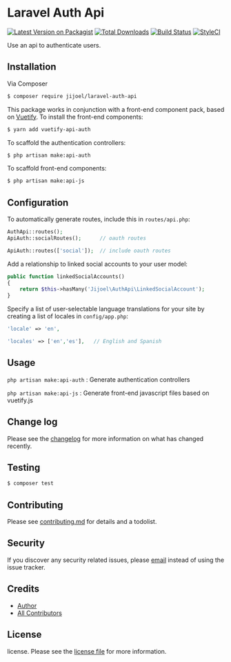 Laravel Auth Api
=====================

[![Latest Version on Packagist][ico-version]][link-packagist]
[![Total Downloads][ico-downloads]][link-downloads]
[![Build Status][ico-travis]][link-travis]
[![StyleCI][ico-styleci]][link-styleci]

Use an api to authenticate users.


## Installation

Via Composer

``` bash
$ composer require jijoel/laravel-auth-api
```

This package works in conjunction with a front-end component pack, based on [Vuetify](https://vuetify.com). To install the front-end components:

``` bash
$ yarn add vuetify-api-auth
```

To scaffold the authentication controllers:

``` bash
$ php artisan make:api-auth
```

To scaffold front-end components:

``` bash
$ php artisan make:api-js
```

## Configuration

To automatically generate routes, include this in `routes/api.php`:

``` php
AuthApi::routes();
ApiAuth::socialRoutes();      // oauth routes

ApiAuth::routes(['social']);  // include oauth routes
```

Add a relationship to linked social accounts to your user model:

``` php
public function linkedSocialAccounts()
{
    return $this->hasMany('Jijoel\AuthApi\LinkedSocialAccount');
}
```

Specify a list of user-selectable language translations for your site by creating a list of locales in `config/app.php`:

``` php
'locale' => 'en',

'locales' => ['en','es'],   // English and Spanish
```

## Usage

`php artisan make:api-auth`
: Generate authentication controllers

`php artisan make:api-js`
: Generate front-end javascript files based on vuetify.js


## Change log

Please see the [changelog](changelog.md) for more information on what has changed recently.

## Testing

``` bash
$ composer test
```

## Contributing

Please see [contributing.md](contributing.md) for details and a todolist.

## Security

If you discover any security related issues, please [email](mailto://jijoel@yahoo.com) instead of using the issue tracker.

## Credits

- [Author][link-author]
- [All Contributors][link-contributors]

## License

license. Please see the [license file](license.md) for more information.

[ico-version]: https://img.shields.io/packagist/v/jijoel/laravel-auth-api.svg?style=flat-square
[ico-downloads]: https://img.shields.io/packagist/dt/jijoel/laravel-auth-api.svg?style=flat-square
[ico-travis]: https://img.shields.io/travis/jijoel/laravel-auth-api/master.svg?style=flat-square
[ico-styleci]: https://styleci.io/repos/12345678/shield

[link-packagist]: https://packagist.org/packages/jijoel/laravel-auth-api
[link-downloads]: https://packagist.org/packages/jijoel/laravel-auth-api
[link-travis]: https://travis-ci.org/jijoel/laravel-auth-api
[link-styleci]: https://styleci.io/repos/12345678
[link-author]: https://github.com/jijoel
[link-contributors]: contributors.md
